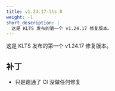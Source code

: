 ```yaml
---
title: v1.24.17-lts.0
weight: -1
short_description: |
  这是 KLTS 发布的第一个 v1.24.17 修复版本。
---
```


这是 KLTS 发布的第一个 v1.24.17 修复版本。

## 补丁

- 只是跑通了 CI 没做任何修复

